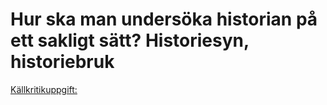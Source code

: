 # Hur ska man undersöka historian på ett sakligt sätt? Historiesyn, historiebruk

[Källkritikuppgift: ](Hur%20ska%20man%20unders%20ka%20historian%20p%20ett%20sakligt%20s%20tt/K%20llkritikuppgift.md)